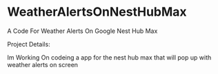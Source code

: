 # WeatherAlertsOnNestHubMax
A Code For Weather Alerts On Google Nest Hub Max



Project Details:

Im Working On codeing a app  for the nest hub max that will pop up with weather alerts on screen

